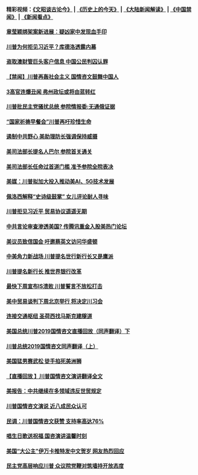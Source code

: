 #### 精彩视频：[《文昭谈古论今》](http://45.32.25.56/wenzhao) | [《历史上的今天》](http://45.32.25.56/today-in-history) | [《大陆新闻解读》](http://45.32.25.56/ntdtv-comedy) | [《中国禁闻》](http://45.32.25.56/ntdtv-news) | [《新闻看点》](http://45.32.25.56/news-insight) 

 #### [章莹颖绑架案新进展︰疑凶家中发现血手印](../pages/prog203/a102507282.md?t=02081831?t=02081531?t=02081331) 

#### [川普为何拒见习近平？库德洛透露内幕](../pages/prog203/a102507187.md?t=02081831?t=02081531?t=02081331) 

#### [盗取澳财管巨头客户信息 中国公民判囚认罪](../pages/prog203/a102507084.md?t=02081831?t=02081531?t=02081331) 

#### [【禁闻】川普再轰社会主义 国情咨文鼓舞中国人](../pages/prog203/a102507077.md?t=02081831?t=02081531?t=02081331) 

#### [3高官连爆丑闻 弗州政坛或将由蓝转红](../pages/prog203/a102506962.md?t=02081831?t=02081531?t=02081331) 

#### [川普批民主党骚扰总统 参院情报委:无通俄证据](../pages/prog203/a102507035.md?t=02081831?t=02081531?t=02081331) 

#### [“国家祈祷早餐会”川普再吁珍惜生命](../pages/prog203/a102507041.md?t=02081831?t=02081531?t=02081331) 

#### [遏制中共野心 美助理防长强调保持威摄](../pages/prog203/a102507015.md?t=02081831?t=02081531?t=02081331) 

#### [美司法部长提名人巴尔 参院首关通关](../pages/prog203/a102506997.md?t=02081831?t=02081531?t=02081331) 

#### [美司法部长任命过首道门槛 准予参院全院表决](../pages/prog203/a102506893.md?t=02081831?t=02081531?t=02081331) 

#### [美媒：川普拟加大投入推动美AI、5G技术发展](../pages/prog203/a102506873.md?t=02081831?t=02081531?t=02081331) 

#### [佩洛西解释“史诗级鼓掌” 女儿评论耐人寻味](../pages/prog203/a102506762.md?t=02081831?t=02081531?t=02081331) 

#### [川普拒见习近平 贸易协议遥遥无期](../pages/prog203/a102506831.md?t=02081831?t=02081531?t=02081331) 

#### [中共言论审查渗透美国? 传腾讯重金入股美热门论坛](../pages/prog203/a102506821.md?t=02081831?t=02081531?t=02081331) 

#### [美议员致信国会 吁邀蔡英文访问华盛顿](../pages/prog203/a102506749.md?t=02081831?t=02081531?t=02081331) 

#### [中美角力新战场 川普提名世行新行长又是鹰派](../pages/prog203/a102506708.md?t=02081831?t=02081531?t=02081331) 

#### [川普提名新行长 推世界银行改革](../pages/prog203/a102506714.md?t=02081831?t=02081531?t=02081331) 

#### [最快下周宣布IS溃败 川普誓言不放松打击](../pages/prog203/a102506705.md?t=02081831?t=02081531?t=02081331) 

#### [美中贸易谈判下周北京举行 将决定川习会](../pages/prog203/a102506699.md?t=02081831?t=02081531?t=02081331) 

#### [连接交通枢纽 圣荷西找马斯克建隧道](../pages/prog203/a102506669.md?t=02081831?t=02081531?t=02081331) 

#### [美国总统川普2019国情咨文直播回放（同声翻译）下](../pages/prog203/a102506526.md?t=02081831?t=02081531?t=02081331) 

#### [川普总统2019国情咨文同声翻译（上）](../pages/prog203/a102506521.md?t=02081831?t=02081531?t=02081331) 

#### [美国猛男赛武松  徒手掐死美洲狮](../pages/prog203/a102506475.md?t=02081831?t=02081531?t=02081331) 

#### [【直播回放 】川普国情咨文演讲翻译全文](../pages/prog203/a102505805.md?t=02081831?t=02081531?t=02081331) 

#### [美报告：中共继续在多领域违反世贸规定](../pages/prog203/a102506340.md?t=02081831?t=02081531?t=02081331) 

#### [川普国情咨文演说 近八成民众认可](../pages/prog203/a102505753.md?t=02081831?t=02081531?t=02081331) 

#### [民调：川普国情咨文获赞 支持率高达76%](../pages/prog203/a102506084.md?t=02081831?t=02081531?t=02081331) 

#### [唱生日歌送祝福 国咨演讲温馨时刻](../pages/prog203/a102506023.md?t=02081831?t=02081531?t=02081331) 

#### [美国“大公主”伊万卡推特发中文贺岁 网友热烈回应](../pages/prog203/a102505967.md?t=02081831?t=02081531?t=02081331) 

#### [民主党高层响应川普 众议院党鞭对筑墙持开放态度](../pages/prog203/a102505987.md?t=02081831?t=02081531?t=02081331) 

